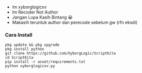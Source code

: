 - Im xyborglogicxv
- Im Recoder Not Author 
- Jangan Lupa Kasih Bintang 😀
- Makasih teruntuk author dan perecode sebelum gw (rfn eksdi)
### Cara Install
```
pkg update && pkg upgrade
pkg install python
git clone https://github.com/XyborgLogic/ScriptKita
cd ScriptKita
pip install -r asset/requirements.txt
python xyborglogicxv.py
